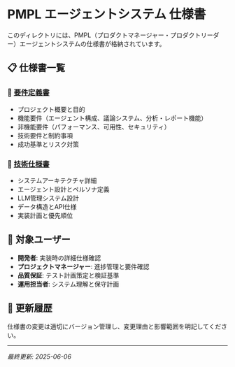 # PMPL エージェントシステム 仕様書

このディレクトリには、PMPL（プロダクトマネージャー・プロダクトリーダー）エージェントシステムの仕様書が格納されています。

## 📋 仕様書一覧

### 📖 [要件定義書](./requirements_specification.md)
- プロジェクト概要と目的
- 機能要件（エージェント構成、議論システム、分析・レポート機能）
- 非機能要件（パフォーマンス、可用性、セキュリティ）
- 技術要件と制約事項
- 成功基準とリスク対策

### 🔧 [技術仕様書](./technical_specification.md)
- システムアーキテクチャ詳細
- エージェント設計とペルソナ定義
- LLM管理システム設計
- データ構造とAPI仕様
- 実装計画と優先順位

## 🎯 対象ユーザー

- **開発者**: 実装時の詳細仕様確認
- **プロジェクトマネージャー**: 進捗管理と要件確認
- **品質保証**: テスト計画策定と検証基準
- **運用担当者**: システム理解と保守計画

## 📝 更新履歴

仕様書の変更は適切にバージョン管理し、変更理由と影響範囲を明記してください。

---
*最終更新: 2025-06-06* 